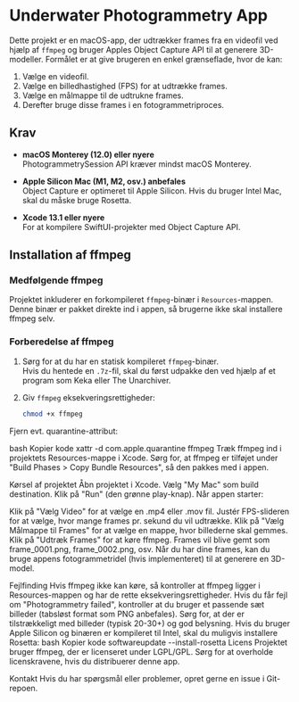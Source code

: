 # Underwater Photogrammetry App

Dette projekt er en macOS-app, der udtrækker frames fra en videofil ved hjælp af `ffmpeg` og bruger Apples Object Capture API til at generere 3D-modeller. Formålet er at give brugeren en enkel grænseflade, hvor de kan:

1. Vælge en videofil.
2. Vælge en billedhastighed (FPS) for at udtrække frames.
3. Vælge en målmappe til de udtrukne frames.
4. Derefter bruge disse frames i en fotogrammetriproces.

## Krav

- **macOS Monterey (12.0) eller nyere**  
  PhotogrammetrySession API kræver mindst macOS Monterey.
  
- **Apple Silicon Mac (M1, M2, osv.) anbefales**  
  Object Capture er optimeret til Apple Silicon. Hvis du bruger Intel Mac, skal du måske bruge Rosetta.

- **Xcode 13.1 eller nyere**  
  For at kompilere SwiftUI-projekter med Object Capture API.

## Installation af ffmpeg

### Medfølgende ffmpeg
Projektet inkluderer en forkompileret `ffmpeg`-binær i `Resources`-mappen. Denne binær er pakket direkte ind i appen, så brugerne ikke skal installere ffmpeg selv.

### Forberedelse af ffmpeg
1. Sørg for at du har en statisk kompileret `ffmpeg`-binær.  
   Hvis du hentede en `.7z`-fil, skal du først udpakke den ved hjælp af et program som Keka eller The Unarchiver.

2. Giv `ffmpeg` eksekveringsrettigheder:
   ```bash
   chmod +x ffmpeg
Fjern evt. quarantine-attribut:

bash
Kopier kode
xattr -d com.apple.quarantine ffmpeg
Træk ffmpeg ind i projektets Resources-mappe i Xcode. Sørg for, at ffmpeg er tilføjet under "Build Phases > Copy Bundle Resources", så den pakkes med i appen.

Kørsel af projektet
Åbn projektet i Xcode.
Vælg "My Mac" som build destination.
Klik på "Run" (den grønne play-knap).
Når appen starter:

Klik på "Vælg Video" for at vælge en .mp4 eller .mov fil.
Justér FPS-slideren for at vælge, hvor mange frames pr. sekund du vil udtrække.
Klik på "Vælg Målmappe til Frames" for at vælge en mappe, hvor billederne skal gemmes.
Klik på "Udtræk Frames" for at køre ffmpeg. Frames vil blive gemt som frame_0001.png, frame_0002.png, osv.
Når du har dine frames, kan du bruge appens fotogrammetridel (hvis implementeret) til at generere en 3D-model.

Fejlfinding
Hvis ffmpeg ikke kan køre, så kontroller at ffmpeg ligger i Resources-mappen og har de rette eksekveringsrettigheder.
Hvis du får fejl om "Photogrammetry failed", kontroller at du bruger et passende sæt billeder (tabsløst format som PNG anbefales).
Sørg for, at der er tilstrækkeligt med billeder (typisk 20-30+) og god belysning.
Hvis du bruger Apple Silicon og binæren er kompileret til Intel, skal du muligvis installere Rosetta:
bash
Kopier kode
softwareupdate --install-rosetta
Licens
Projektet bruger ffmpeg, der er licenseret under LGPL/GPL. Sørg for at overholde licenskravene, hvis du distribuerer denne app.

Kontakt
Hvis du har spørgsmål eller problemer, opret gerne en issue i Git-repoen.
